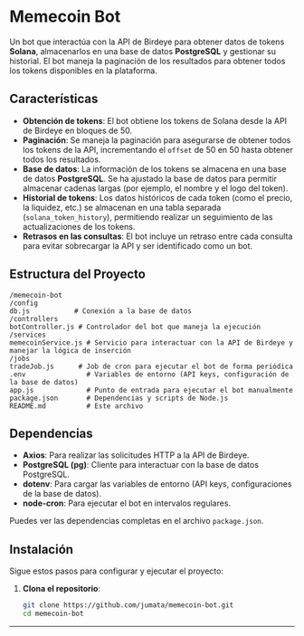 # Memecoin Bot

Un bot que interactúa con la API de Birdeye para obtener datos de tokens **Solana**, almacenarlos en una base de datos **PostgreSQL** y gestionar su historial. El bot maneja la paginación de los resultados para obtener todos los tokens disponibles en la plataforma.

## Características

- **Obtención de tokens**: El bot obtiene los tokens de Solana desde la API de Birdeye en bloques de 50.
- **Paginación**: Se maneja la paginación para asegurarse de obtener todos los tokens de la API, incrementando el `offset` de 50 en 50 hasta obtener todos los resultados.
- **Base de datos**: La información de los tokens se almacena en una base de datos **PostgreSQL**. Se ha ajustado la base de datos para permitir almacenar cadenas largas (por ejemplo, el nombre y el logo del token).
- **Historial de tokens**: Los datos históricos de cada token (como el precio, la liquidez, etc.) se almacenan en una tabla separada (`solana_token_history`), permitiendo realizar un seguimiento de las actualizaciones de los tokens.
- **Retrasos en las consultas**: El bot incluye un retraso entre cada consulta para evitar sobrecargar la API y ser identificado como un bot.

## Estructura del Proyecto
	/memecoin-bot
	/config
	db.js           # Conexión a la base de datos
	/controllers
	botController.js # Controlador del bot que maneja la ejecución
	/services
	memecoinService.js # Servicio para interactuar con la API de Birdeye y manejar la lógica de inserción
	/jobs
	tradeJob.js      # Job de cron para ejecutar el bot de forma periódica
	.env               # Variables de entorno (API keys, configuración de la base de datos)
	app.js             # Punto de entrada para ejecutar el bot manualmente
	package.json       # Dependencias y scripts de Node.js
	README.md          # Este archivo

## Dependencias

- **Axios**: Para realizar las solicitudes HTTP a la API de Birdeye.
- **PostgreSQL (pg)**: Cliente para interactuar con la base de datos PostgreSQL.
- **dotenv**: Para cargar las variables de entorno (API keys, configuraciones de la base de datos).
- **node-cron**: Para ejecutar el bot en intervalos regulares.

Puedes ver las dependencias completas en el archivo `package.json`.

## Instalación

Sigue estos pasos para configurar y ejecutar el proyecto:

1. **Clona el repositorio**:

   ```bash
   git clone https://github.com/jumata/memecoin-bot.git
   cd memecoin-bot

---
